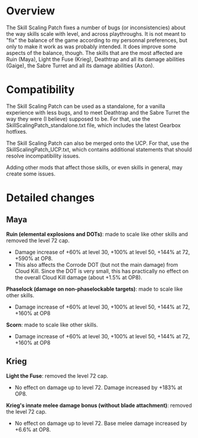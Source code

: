 # Overview

The Skill Scaling Patch fixes a number of bugs (or inconsistencies) about the way skills scale with level, and across playthroughs. It is not meant to "fix" the balance of the game according to my personnal preferences, but only to make it work as was probably intended. It does improve some aspects of the balance, though. The skills that are the most affected are Ruin (Maya), Light the Fuse (Krieg), Deathtrap and all its damage abilities (Gaige), the Sabre Turret and all its damage abilities (Axton).

# Compatibility

The Skill Scaling Patch can be used as a standalone, for a vanilla experience with less bugs, and to meet Deathtrap and the Sabre Turret the way they were (I believe) supposed to be. For that, use the SkillScalingPatch_standalone.txt file, which includes the latest Gearbox hotfixes.

The Skill Scaling Patch can also be merged onto the UCP. For that, use the SkillScalingPatch_UCP.txt, which contains additional statements that should resolve incompatibility issues.

Adding other mods that affect those skills, or even skills in general, may create some issues. 

# Detailed changes

## Maya

**Ruin (elemental explosions and DOTs)**: made to scale like other skills and removed the level 72 cap.    
* Damage increase of +60% at level 30, +100% at level 50, +144% at 72, +590% at OP8.    
* This also affects the Corrode DOT (but not the main damage) from Cloud Kill. Since the DOT is very small, this has practically no effect on the overall Cloud Kill damage (about +1.5% at OP8). 

**Phaselock (damage on non-phaselockable targets)**: made to scale like other skills.   
* Damage increase of +60% at level 30, +100% at level 50, +144% at 72, +160% at OP8

**Scorn**: made to scale like other skills.   
* Damage increase of +60% at level 30, +100% at level 50, +144% at 72, +160% at OP8

## Krieg

**Light the Fuse**: removed the level 72 cap.
* No effect on damage up to level 72. Damage increased by +183% at OP8.

**Krieg's innate melee damage bonus (without blade attachment)**: removed the level 72 cap.
* No effect on damage up to level 72. Base melee damage increased by +6.6% at OP8.
